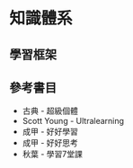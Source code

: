 # 知識體系

## 學習框架

## 參**考書目**

* 古典 - 超級個體
* Scott Young - Ultralearning
* 成甲 - 好好學習
* 成甲 - 好好思考
* 秋葉 - 學習7堂課




